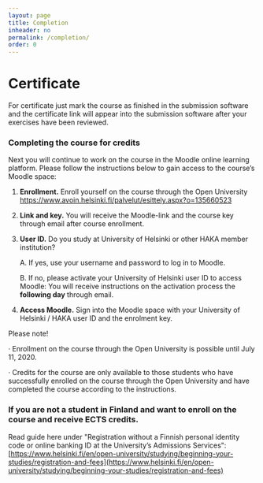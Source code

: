 ```yaml
---
layout: page
title: Completion
inheader: no
permalink: /completion/
order: 0
---
```


# Certificate #

For certificate just mark the course as finished in the submission software and the certificate link will appear into the submission software after your exercises have been reviewed.

### Completing the course for credits ###

Next you will continue to work on the course in the Moodle online learning platform. Please follow the instructions below to gain access to the course’s Moodle space:

1. **Enrollment.** Enroll yourself on the course through the Open University <https://www.avoin.helsinki.fi/palvelut/esittely.aspx?o=135660523>

2. **Link and key.** You will receive the Moodle-link and the course key through email after course enrollment.

3. **User ID.** Do you study at University of Helsinki or other HAKA member institution?
    
   A. If yes, use your username and password to log in to Moodle.
    
   B. If no, please activate your University of Helsinki user ID to access Moodle: You will receive instructions on the activation process the **following day** through email.

4. **Access Moodle.** Sign into the Moodle space with your University of Helsinki / HAKA user ID and the enrolment key.

Please note!

· Enrollment on the course through the Open University is possible until July 11, 2020.

· Credits for the course are only available to those students who have successfully enrolled on the course through the Open University and have completed the course according to the instructions.

### If you are not a student in Finland and want to enroll on the course and receive ECTS credits. ###

Read guide here under "Re­gis­tra­tion without a Finnish per­sonal identity code or on­line bank­ing ID at the Uni­versity’s Ad­mis­sions Services": [https://www.helsinki.fi/en/open-university/studying/beginning-your-studies/registration-and-fees](https://www.helsinki.fi/en/open-university/studying/beginning-your-studies/registration-and-fees)
